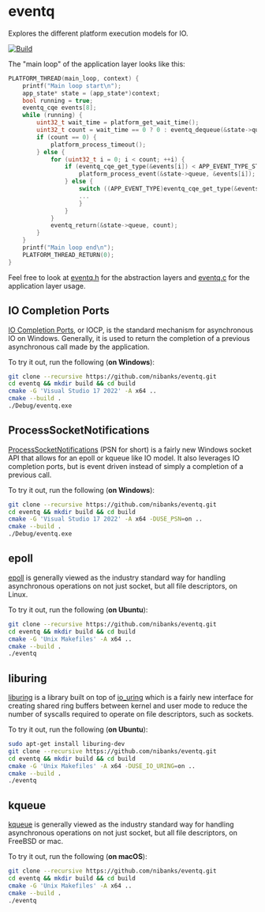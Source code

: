 # eventq

Explores the different platform execution models for IO.

[![Build](https://github.com/nibanks/eventq/actions/workflows/build.yml/badge.svg)](https://github.com/nibanks/eventq/actions/workflows/build.yml)

The "main loop" of the application layer looks like this:

```c
PLATFORM_THREAD(main_loop, context) {
    printf("Main loop start\n");
    app_state* state = (app_state*)context;
    bool running = true;
    eventq_cqe events[8];
    while (running) {
        uint32_t wait_time = platform_get_wait_time();
        uint32_t count = wait_time == 0 ? 0 : eventq_dequeue(&state->queue, events, 8, wait_time);
        if (count == 0) {
            platform_process_timeout();
        } else {
            for (uint32_t i = 0; i < count; ++i) {
                if (eventq_cqe_get_type(&events[i]) < APP_EVENT_TYPE_START) {
                    platform_process_event(&state->queue, &events[i]);
                } else {
                    switch ((APP_EVENT_TYPE)eventq_cqe_get_type(&events[i])) {
                    ...
                    }
                }
            }
            eventq_return(&state->queue, count);
        }
    }
    printf("Main loop end\n");
    PLATFORM_THREAD_RETURN(0);
}
```

Feel free to look at [eventq.h](./eventq.h) for the abstraction layers and [eventq.c](./eventq.c) for the application layer usage.

## IO Completion Ports

[IO Completion Ports](https://docs.microsoft.com/en-us/windows/win32/fileio/i-o-completion-ports), or IOCP, is the standard mechanism for asynchronous IO on Windows. Generally, it is used to return the completion of a previous asynchronous call made by the application.

To try it out, run the following (**on Windows**):

```Bash
git clone --recursive https://github.com/nibanks/eventq.git
cd eventq && mkdir build && cd build
cmake -G 'Visual Studio 17 2022' -A x64 ..
cmake --build .
./Debug/eventq.exe
```

## ProcessSocketNotifications

[ProcessSocketNotifications](https://docs.microsoft.com/en-us/windows/win32/api/winsock2/nf-winsock2-processsocketnotifications) (PSN for short) is a fairly new Windows socket API that allows for an epoll or kqueue like IO model. It also leverages IO completion ports, but is event driven instead of simply a completion of a previous call.

To try it out, run the following (**on Windows**):

```Bash
git clone --recursive https://github.com/nibanks/eventq.git
cd eventq && mkdir build && cd build
cmake -G 'Visual Studio 17 2022' -A x64 -DUSE_PSN=on ..
cmake --build .
./Debug/eventq.exe
```

## epoll

[epoll](https://man7.org/linux/man-pages/man7/epoll.7.html) is generally viewed as the industry standard way for handling asynchronous operations on not just socket, but all file descriptors, on Linux.

To try it out, run the following (**on Ubuntu**):

```Bash
git clone --recursive https://github.com/nibanks/eventq.git
cd eventq && mkdir build && cd build
cmake -G 'Unix Makefiles' -A x64 ..
cmake --build .
./eventq
```

## liburing

[liburing](https://github.com/axboe/liburing#readme) is a library built on top of [io_uring](https://kernel.dk/io_uring.pdf) which is a fairly new interface for creating shared ring buffers between kernel and user mode to reduce the number of syscalls required to operate on file descriptors, such as sockets.

To try it out, run the following (**on Ubuntu**):

```Bash
sudo apt-get install liburing-dev
git clone --recursive https://github.com/nibanks/eventq.git
cd eventq && mkdir build && cd build
cmake -G 'Unix Makefiles' -A x64 -DUSE_IO_URING=on ..
cmake --build .
./eventq
```

## kqueue

[kqueue](https://man.openbsd.org/kqueue.2) is generally viewed as the industry standard way for handling asynchronous operations on not just socket, but all file descriptors, on FreeBSD or mac.

To try it out, run the following (**on macOS**):

```Bash
git clone --recursive https://github.com/nibanks/eventq.git
cd eventq && mkdir build && cd build
cmake -G 'Unix Makefiles' -A x64 ..
cmake --build .
./eventq
```

